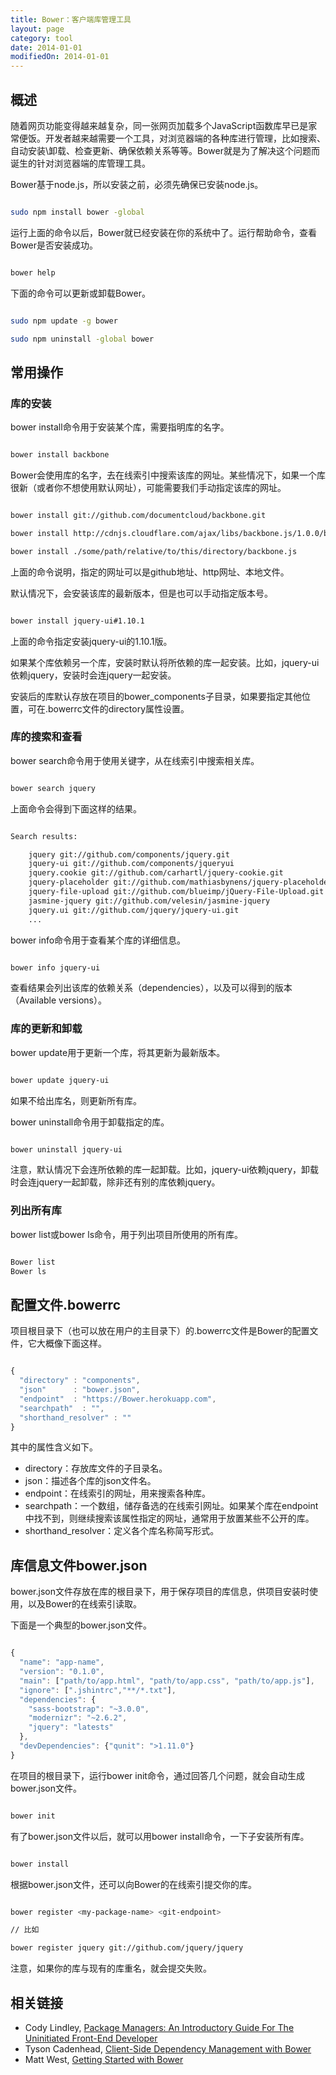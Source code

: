 ```yaml
---
title: Bower：客户端库管理工具
layout: page
category: tool
date: 2014-01-01
modifiedOn: 2014-01-01
---
```


## 概述

随着网页功能变得越来越复杂，同一张网页加载多个JavaScript函数库早已是家常便饭。开发者越来越需要一个工具，对浏览器端的各种库进行管理，比如搜索、自动安装\卸载、检查更新、确保依赖关系等等。Bower就是为了解决这个问题而诞生的针对浏览器端的库管理工具。

Bower基于node.js，所以安装之前，必须先确保已安装node.js。

```bash

sudo npm install bower -global

```

运行上面的命令以后，Bower就已经安装在你的系统中了。运行帮助命令，查看Bower是否安装成功。

```bash

bower help

```

下面的命令可以更新或卸载Bower。

```bash

sudo npm update -g bower

sudo npm uninstall -global bower

```

## 常用操作

### 库的安装

bower install命令用于安装某个库，需要指明库的名字。

```bash

bower install backbone

```

Bower会使用库的名字，去在线索引中搜索该库的网址。某些情况下，如果一个库很新（或者你不想使用默认网址），可能需要我们手动指定该库的网址。

```bash

bower install git://github.com/documentcloud/backbone.git

bower install http://cdnjs.cloudflare.com/ajax/libs/backbone.js/1.0.0/backbone-min.js

bower install ./some/path/relative/to/this/directory/backbone.js

```

上面的命令说明，指定的网址可以是github地址、http网址、本地文件。

默认情况下，会安装该库的最新版本，但是也可以手动指定版本号。

```bash

bower install jquery-ui#1.10.1

```

上面的命令指定安装jquery-ui的1.10.1版。

如果某个库依赖另一个库，安装时默认将所依赖的库一起安装。比如，jquery-ui依赖jquery，安装时会连jquery一起安装。

安装后的库默认存放在项目的bower_components子目录，如果要指定其他位置，可在.bowerrc文件的directory属性设置。

### 库的搜索和查看

bower search命令用于使用关键字，从在线索引中搜索相关库。

```bash

bower search jquery

```

上面命令会得到下面这样的结果。

```bash

Search results:

    jquery git://github.com/components/jquery.git
    jquery-ui git://github.com/components/jqueryui
    jquery.cookie git://github.com/carhartl/jquery-cookie.git
    jquery-placeholder git://github.com/mathiasbynens/jquery-placeholder.git
    jquery-file-upload git://github.com/blueimp/jQuery-File-Upload.git
    jasmine-jquery git://github.com/velesin/jasmine-jquery
    jquery.ui git://github.com/jquery/jquery-ui.git
    ...

```

bower info命令用于查看某个库的详细信息。

```bash

bower info jquery-ui

```

查看结果会列出该库的依赖关系（dependencies），以及可以得到的版本（Available versions）。

### 库的更新和卸载

bower update用于更新一个库，将其更新为最新版本。

```bash

bower update jquery-ui

```

如果不给出库名，则更新所有库。

bower uninstall命令用于卸载指定的库。

```bash

bower uninstall jquery-ui

```

注意，默认情况下会连所依赖的库一起卸载。比如，jquery-ui依赖jquery，卸载时会连jquery一起卸载，除非还有别的库依赖jquery。

### 列出所有库

bower list或bower ls命令，用于列出项目所使用的所有库。

```bash

Bower list
Bower ls

```

## 配置文件.bowerrc

项目根目录下（也可以放在用户的主目录下）的.bowerrc文件是Bower的配置文件，它大概像下面这样。

```javascript

{
  "directory" : "components",
  "json"      : "bower.json",
  "endpoint"  : "https://Bower.herokuapp.com",
  "searchpath"  : "",
  "shorthand_resolver" : ""
}

```

其中的属性含义如下。

- directory：存放库文件的子目录名。
- json：描述各个库的json文件名。
- endpoint：在线索引的网址，用来搜索各种库。
- searchpath：一个数组，储存备选的在线索引网址。如果某个库在endpoint中找不到，则继续搜索该属性指定的网址，通常用于放置某些不公开的库。
- shorthand_resolver：定义各个库名称简写形式。

## 库信息文件bower.json

bower.json文件存放在库的根目录下，用于保存项目的库信息，供项目安装时使用，以及Bower的在线索引读取。

下面是一个典型的bower.json文件。

```javascript

{
  "name": "app-name",
  "version": "0.1.0",
  "main": ["path/to/app.html", "path/to/app.css", "path/to/app.js"],
  "ignore": [".jshintrc","**/*.txt"],
  "dependencies": {
    "sass-bootstrap": "~3.0.0",
    "modernizr": "~2.6.2",
    "jquery": "latests"
  },
  "devDependencies": {"qunit": ">1.11.0"}
}

```

在项目的根目录下，运行bower init命令，通过回答几个问题，就会自动生成bower.json文件。

```bash

bower init

```

有了bower.json文件以后，就可以用bower install命令，一下子安装所有库。

```bash

bower install

```

根据bower.json文件，还可以向Bower的在线索引提交你的库。

```bash

bower register <my-package-name> <git-endpoint>

// 比如

bower register jquery git://github.com/jquery/jquery

```

注意，如果你的库与现有的库重名，就会提交失败。

## 相关链接

- Cody Lindley, [Package Managers: An Introductory Guide For The Uninitiated Front-End Developer](http://tech.pro/tutorial/1190/package-managers-an-introductory-guide-for-the-uninitiated-front-end-developer)
- Tyson Cadenhead, [Client-Side Dependency Management with Bower](http://tysoncadenhead.com/blog/client-side-dependency-management-with-bower)
- Matt West, [Getting Started with Bower](http://blog.teamtreehouse.com/getting-started-bower)
